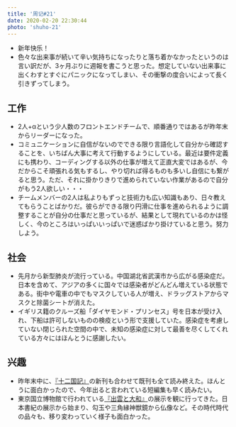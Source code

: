 ```yaml
---
title: '周记#21'
date: 2020-02-20 22:30:44
photo: 'shuho-21'
---
```

- 新年快乐！
- 色々な出来事が続いて辛い気持ちになったりと落ち着かなかったというのは言い訳だが、3ヶ月ぶりに週報を書こうと思った。想定していない出来事に出くわすとすぐにパニックになってしまい、その衝撃の度合いによって長く引きずってしまう。

## 工作
- 2人+αという少人数のフロントエンドチームで、順番通りではあるが昨年末からリーダーになった。
- コミュニケーションに自信がないのでできる限り言語化して自分から確認することを、いちばん大事に考えて行動するようにしている。最近は要件定義にも携わり、コーディングする以外の仕事が増えて正直大変ではあるが、今だからこそ頑張れる気もするし、やり切れば得るものも多いし自信にも繋がると思う。ただ、それに掛かりきりで進められていない作業があるので自分がもう2人欲しい・・・
- チームメンバーの2人は私よりもずっと技術力も広い知識もあり、日々教えてもらうことばかりだ。彼らができる限り円滑に仕事を進められるように調整することが自分の仕事だと思っているが、結果として現れているのかは怪しく、今のところはいっぱいいっぱいで迷惑ばかり掛けていると思う。努力しよう。

## 社会
- 先月から新型肺炎が流行っている。中国湖北省武漢市から広がる感染症だ。日本を含めて、アジアの多くに国々では感染者がどんどん増えている状態である。街中や電車の中でもマスクしている人が増え、ドラッグストアからマスクと除菌シートが消えた。
- イギリス籍のクルーズ船「ダイヤモンド・プリンセス」号を日本が受け入れ、下船は許可しないものの検疫という形で支援していた。感染症を考慮していない閉じられた空間の中で、未知の感染症に対して最善を尽くしてくれている方々にはほんとうに感謝したい。

## 兴趣
- 昨年末中に、[『十二国記』](https://www.shinchosha.co.jp/12kokuki/)の新刊も合わせて既刊も全て読み終えた。ほんとうに面白かったので、今年出ると言われている短編集も早く読みたい。
- 東京国立博物館で行われている[『出雲と大和』](https://www.tnm.jp/modules/r_free_page/index.php?id=1971)の展示を観に行ってきた。日本書紀の展示から始まり、勾玉や三角縁神獣鏡から仏像など。その時代時代の品々も、移り変わっていく様子も面白かった。